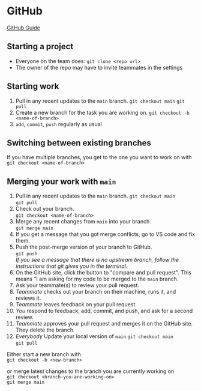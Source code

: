 # GitHub

[GitHub Guide](https://guides.github.com/introduction/flow/)

## Starting a project
- Everyone on the team does:
```git clone <repo url>```
- The owner of the repo may have to invite teammates in the settings

## Starting work
1. Pull in any recent updates to the `main` branch.
```git checkout main```
```git pull```
2. Create a new branch for the task you are working on. 
```git checkout -b <name-of-branch>```
3. `add`, `commit`, `push` regularly as usual

## Switching between existing branches
If you have multiple branches, you get to the one you want to work on with
```git checkout <name-of-branch>```

## Merging your work with `main`
1. Pull in any recent updates to the `main` branch.
```git checkout main```  
```git pull```  
2. Check out your branch.  
```git checkout <name-of-branch>```  
3. Merge any recent changes from `main` into your branch.  
```git merge main```  
4. If you get a message that you got merge conflicts, go to VS code and fix them.
5. Push the post-merge version of your branch to GitHub.  
```git push```  
*If you see a message that there is no upstream branch, follow the instructions that git gives you in the terminal.*
6. On the GitHub site, click the button to "compare and pull request". This means "I am asking for my code to be merged to the `main` branch.
7. Ask your teammate(s) to review your pull request.
8. *Teammate* checks out your branch on their machine, runs it, and reviews it.
9. *Teammate* leaves feedback on your pull request.
10. *You* respond to feedback, add, commit, and push, and ask for a second review.
11. *Teammate* approves your pull request and merges it on the GitHub site. They delete the branch.
12. *Everybody* 
Update your local version of `main`
```git checkout main```  
```git pull```  

Either start a new branch with  
```git checkout -b <new-branch>```  

or merge latest changes to the branch you are currently working on  
```git checkout <branch-you-are-working-on>```  
```git merge main```  